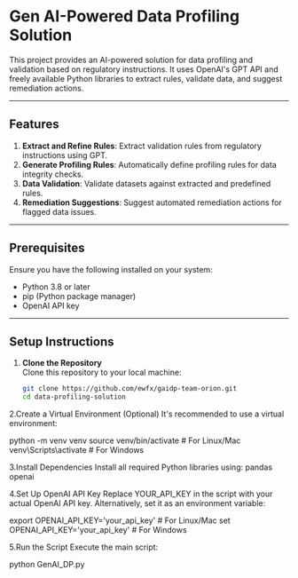 # Gen AI-Powered Data Profiling Solution

This project provides an AI-powered solution for data profiling and validation based on regulatory instructions. It uses OpenAI's GPT API and freely available Python libraries to extract rules, validate data, and suggest remediation actions.

---

## Features
1. **Extract and Refine Rules**: Extract validation rules from regulatory instructions using GPT.
2. **Generate Profiling Rules**: Automatically define profiling rules for data integrity checks.
3. **Data Validation**: Validate datasets against extracted and predefined rules.
4. **Remediation Suggestions**: Suggest automated remediation actions for flagged data issues.

---

## Prerequisites
Ensure you have the following installed on your system:
- Python 3.8 or later
- pip (Python package manager)
- OpenAI API key

---

## Setup Instructions

1. **Clone the Repository**  
   Clone this repository to your local machine:
   ```bash
   git clone https://github.com/ewfx/gaidp-team-orion.git
   cd data-profiling-solution


2.Create a Virtual Environment (Optional)
It's recommended to use a virtual environment:

python -m venv venv
source venv/bin/activate # For Linux/Mac
venv\Scripts\activate # For Windows

3.Install Dependencies
Install all required Python libraries using:
pandas
openai

4.Set Up OpenAI API Key
Replace YOUR_API_KEY in the script with your actual OpenAI API key. Alternatively, set it as an environment variable:

export OPENAI_API_KEY='your_api_key' # For Linux/Mac
set OPENAI_API_KEY='your_api_key' # For Windows

5.Run the Script
Execute the main script:

python GenAI_DP.py
